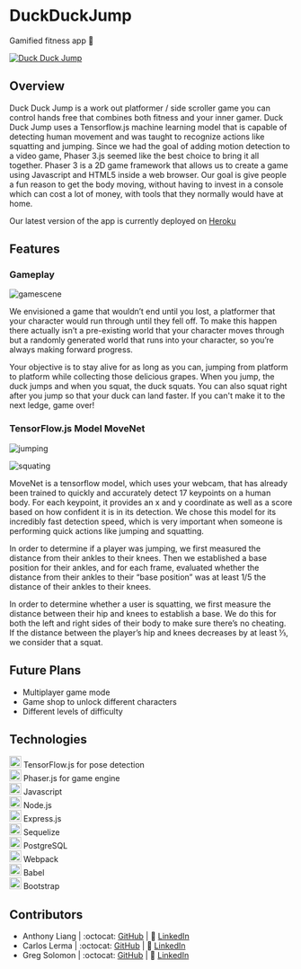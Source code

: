 # DuckDuckJump
Gamified fitness app 🦆 

[![Duck Duck Jump](https://user-images.githubusercontent.com/86633971/151855251-bdb47cb2-a8bb-4507-b0d1-c7f71ec6a771.png)](https://youtu.be/4FCnSLDTetI "Duck Duck Jump")

## Overview

Duck Duck Jump is a work out platformer / side scroller game you can control hands free that combines both fitness and your inner gamer. Duck Duck Jump uses a Tensorflow.js machine learning model that is capable of detecting human movement and was taught to recognize actions like squatting and jumping. Since we had the goal of adding motion detection to a video game, Phaser 3.js seemed like the best choice to bring it all together. Phaser 3 is a 2D game framework that allows us to create a game using Javascript and HTML5 inside a web browser. Our goal is give people a fun reason to get the body moving, without having to invest in a console which can cost a lot of money, with tools that they normally would have at home. 


Our latest version of the app is currently deployed on [Heroku](https://duckduckjump.herokuapp.com/)

## Features

### Gameplay
![gamescene](https://user-images.githubusercontent.com/86633971/151860883-02fe1b5e-fa90-415c-831f-1ac09e4a5ac7.png)

We envisioned a game that wouldn’t end until you lost, a platformer that your character would run through until they fell off. To make this happen there actually isn’t a pre-existing world that your character moves through but a randomly generated world that runs into your character, so you’re always making forward progress. 

Your objective is to stay alive for as long as you can, jumping from platform to platform while collecting those delicious grapes. When you jump, the duck jumps and when you squat, the duck squats. You can also squat right after you jump so that your duck can land faster. If you can't make it to the next ledge, game over!

### TensorFlow.js Model MoveNet
![jumping](https://user-images.githubusercontent.com/86633971/151860523-1daf3a59-f329-47ae-a21b-55ab010eda14.jpg)

![squating](https://user-images.githubusercontent.com/86633971/151860654-26781fc5-c73f-46e0-9077-599725a745f7.jpg)

MoveNet is a tensorflow model, which uses your webcam, that has already been trained to quickly and accurately detect 17 keypoints on a human body. For each keypoint, it provides an x and y coordinate as well as a score based on how confident it is in its detection. We chose this model for its incredibly fast detection speed, which is very important when someone is performing quick actions like jumping and squatting.

In order to determine if a player was jumping, we first measured the distance from their ankles to their knees.  Then we established a base position for their ankles, and for each frame, evaluated whether the distance from their ankles to their “base position” was at least 1/5 the distance of their ankles to their knees. 

In order to determine whether a user is squatting, we first measure the distance between their hip and knees to establish a base.  We do this for both the left and right sides of their body to make sure there’s no cheating.  If the distance between the player’s hip and knees decreases by at least ⅓, we consider that a squat.


## Future Plans
 * Multiplayer game mode
 * Game shop to unlock different characters
 * Different levels of difficulty 


## Technologies
 <img src="https://user-images.githubusercontent.com/86633971/151867110-7c824509-7de9-4adf-9ae5-f8e372279347.svg" alt="Phaser.js" width="21px" height="21px"> TensorFlow.js for pose detection <br />
 <img src="https://user-images.githubusercontent.com/86633971/151864782-7f579c79-7b42-4395-9dec-4d6444c62a4b.svg" alt="Phaser.js" width="21px" height="21px"> Phaser.js for game engine <br />
 <img src="https://github.com/get-icon/geticon/raw/master/icons/javascript.svg" alt="JavaScript" width="21px" height="21px"> Javascript <br />
 <img src="https://github.com/get-icon/geticon/raw/master/icons/nodejs-icon.svg" alt="Node.js" width="21px" height="21px"> Node.js <br />
 <img src="https://user-images.githubusercontent.com/86633971/151866942-14bad62b-add5-4031-aa08-f93ef8909c19.svg" alt="Express.js" width="21px" height="21px"> Express.js <br />
 <img src="https://user-images.githubusercontent.com/86633971/151866548-c820def1-1e53-4aad-8843-abbda32ec39b.png" alt="Sequelize" width="21px" height="21px"> Sequelize <br />
 <img src="https://user-images.githubusercontent.com/86633971/151866765-1c302b15-1c35-4d96-9be0-2aa7d618d1d6.png" alt="PostgreSQL" width="21px" height="21px"> PostgreSQL <br />
 <img src="https://img.icons8.com/color/48/000000/webpack.png" alt="Webpack" width="21px" height="21px"> Webpack <br />
 <img src="https://github.com/get-icon/geticon/raw/master/icons/babel.svg" alt="Babel" width="21px" height="21px"> Babel <br />
 <img src="https://user-images.githubusercontent.com/86633971/151865763-e06c47f1-8ff4-4452-86dd-fa28b1156df3.png" alt="Bootstrap" width="21px" height="21px"> Bootstrap

## Contributors
* Anthony Liang | :octocat: <a href="github.com/anthonyliang1117">GitHub</a> | :link: <a href="linkedin.com/in/dongli-liang">LinkedIn</a>
* Carlos Lerma | :octocat: <a href="github.com/cjl-628">GitHub</a> | :link: <a href="linkedin.com/in/cj-lerma">LinkedIn</a>
* Greg Solomon | :octocat: <a href="github.com/ghsolomon">GitHub</a> | :link: <a href="linkedin.com/in/ghsolomon">LinkedIn</a>
